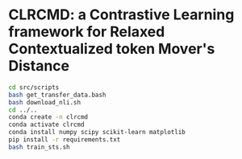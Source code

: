 CLRCMD: a Contrastive Learning framework for Relaxed Contextualized token Mover's Distance
==================

```bash
cd src/scripts
bash get_transfer_data.bash
bash download_nli.sh
cd ../..
conda create -n clrcmd
conda activate clrcmd
conda install numpy scipy scikit-learn matplotlib
pip install -r requirements.txt
bash train_sts.sh
```
